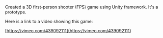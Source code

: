 Created a 3D first-person shooter (FPS) game using Unity framework. It's a prototype.

Here is a link to a video showing this game:

[https://vimeo.com/439092111](https://vimeo.com/439092111)
